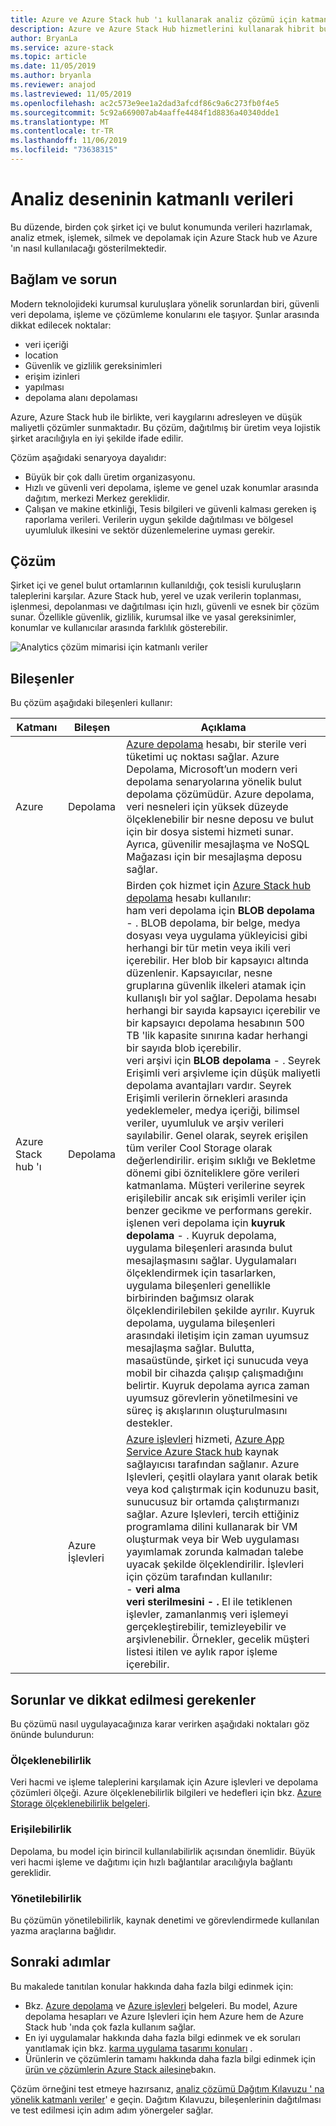 ```yaml
---
title: Azure ve Azure Stack hub 'ı kullanarak analiz çözümü için katmanlı verileri uygulamaya yönelik bir model.
description: Azure ve Azure Stack Hub hizmetlerini kullanarak hibrit bulut genelinde katmanlı veri çözümü uygulama hakkında bilgi edinin.
author: BryanLa
ms.service: azure-stack
ms.topic: article
ms.date: 11/05/2019
ms.author: bryanla
ms.reviewer: anajod
ms.lastreviewed: 11/05/2019
ms.openlocfilehash: ac2c573e9ee1a2dad3afcdf86c9a6c273fb0f4e5
ms.sourcegitcommit: 5c92a669007ab4aaffe4484f1d8836a40340dde1
ms.translationtype: MT
ms.contentlocale: tr-TR
ms.lasthandoff: 11/06/2019
ms.locfileid: "73638315"
---
```

# <a name="tiered-data-for-analytics-pattern"></a>Analiz deseninin katmanlı verileri

Bu düzende, birden çok şirket içi ve bulut konumunda verileri hazırlamak, analiz etmek, işlemek, silmek ve depolamak için Azure Stack hub ve Azure 'ın nasıl kullanılacağı gösterilmektedir.

## <a name="context-and-problem"></a>Bağlam ve sorun

Modern teknolojideki kurumsal kuruluşlara yönelik sorunlardan biri, güvenli veri depolama, işleme ve çözümleme konularını ele taşıyor. Şunlar arasında dikkat edilecek noktalar:
- veri içeriği
- location
- Güvenlik ve gizlilik gereksinimleri
- erişim izinleri
- yapılması
- depolama alanı depolaması

Azure, Azure Stack hub ile birlikte, veri kaygılarını adresleyen ve düşük maliyetli çözümler sunmaktadır. Bu çözüm, dağıtılmış bir üretim veya lojistik şirket aracılığıyla en iyi şekilde ifade edilir. 

Çözüm aşağıdaki senaryoya dayalıdır:
- Büyük bir çok dallı üretim organizasyonu.
- Hızlı ve güvenli veri depolama, işleme ve genel uzak konumlar arasında dağıtım, merkezi Merkez gereklidir. 
- Çalışan ve makine etkinliği, Tesis bilgileri ve güvenli kalması gereken iş raporlama verileri. Verilerin uygun şekilde dağıtılması ve bölgesel uyumluluk ilkesini ve sektör düzenlemelerine uyması gerekir.

## <a name="solution"></a>Çözüm

Şirket içi ve genel bulut ortamlarının kullanıldığı, çok tesisli kuruluşların taleplerini karşılar. Azure Stack hub, yerel ve uzak verilerin toplanması, işlenmesi, depolanması ve dağıtılması için hızlı, güvenli ve esnek bir çözüm sunar. Özellikle güvenlik, gizlilik, kurumsal ilke ve yasal gereksinimler, konumlar ve kullanıcılar arasında farklılık gösterebilir. 

![Analytics çözüm mimarisi için katmanlı veriler](media/pattern-tiered-data-analytics/solution-architecture.png)

## <a name="components"></a>Bileşenler

Bu çözüm aşağıdaki bileşenleri kullanır:

| Katmanı | Bileşen | Açıklama |
|----------|-----------|-------------|
| Azure | Depolama | [Azure depolama](/azure/storage/) hesabı, bir sterile veri tüketimi uç noktası sağlar. Azure Depolama, Microsoft’un modern veri depolama senaryolarına yönelik bulut depolama çözümüdür. Azure depolama, veri nesneleri için yüksek düzeyde ölçeklenebilir bir nesne deposu ve bulut için bir dosya sistemi hizmeti sunar. Ayrıca, güvenilir mesajlaşma ve NoSQL Mağazası için bir mesajlaşma deposu sağlar. |
| Azure Stack hub 'ı | Depolama | Birden çok hizmet için [Azure Stack hub depolama](/azure-stack/user/azure-stack-storage-overview) hesabı kullanılır:<br>ham veri depolama için **BLOB depolama** - . BLOB depolama, bir belge, medya dosyası veya uygulama yükleyicisi gibi herhangi bir tür metin veya ikili veri içerebilir. Her blob bir kapsayıcı altında düzenlenir. Kapsayıcılar, nesne gruplarına güvenlik ilkeleri atamak için kullanışlı bir yol sağlar. Depolama hesabı herhangi bir sayıda kapsayıcı içerebilir ve bir kapsayıcı depolama hesabının 500 TB 'lik kapasite sınırına kadar herhangi bir sayıda blob içerebilir.<br>veri arşivi için **BLOB depolama** - . Seyrek Erişimli veri arşivleme için düşük maliyetli depolama avantajları vardır. Seyrek Erişimli verilerin örnekleri arasında yedeklemeler, medya içeriği, bilimsel veriler, uyumluluk ve arşiv verileri sayılabilir. Genel olarak, seyrek erişilen tüm veriler Cool Storage olarak değerlendirilir. erişim sıklığı ve Bekletme dönemi gibi özniteliklere göre verileri katmanlama. Müşteri verilerine seyrek erişilebilir ancak sık erişimli veriler için benzer gecikme ve performans gerekir.<br>işlenen veri depolama için **kuyruk depolama** - . Kuyruk depolama, uygulama bileşenleri arasında bulut mesajlaşmasını sağlar. Uygulamaları ölçeklendirmek için tasarlarken, uygulama bileşenleri genellikle birbirinden bağımsız olarak ölçeklendirilebilen şekilde ayrılır. Kuyruk depolama, uygulama bileşenleri arasındaki iletişim için zaman uyumsuz mesajlaşma sağlar.  Bulutta, masaüstünde, şirket içi sunucuda veya mobil bir cihazda çalışıp çalışmadığını belirtir. Kuyruk depolama ayrıca zaman uyumsuz görevlerin yönetilmesini ve süreç iş akışlarının oluşturulmasını destekler. |
| | Azure İşlevleri | [Azure işlevleri](/azure/azure-functions/) hizmeti, [Azure App Service Azure Stack hub](/azure-stack/operator/azure-stack-app-service-overview) kaynak sağlayıcısı tarafından sağlanır. Azure Işlevleri, çeşitli olaylara yanıt olarak betik veya kod çalıştırmak için kodunuzu basit, sunucusuz bir ortamda çalıştırmanızı sağlar. Azure Işlevleri, tercih ettiğiniz programlama dilini kullanarak bir VM oluşturmak veya bir Web uygulaması yayımlamak zorunda kalmadan talebe uyacak şekilde ölçeklendirilir. İşlevleri için çözüm tarafından kullanılır:<br>- **veri alma**<br>**veri sterilmesini - .** El ile tetiklenen işlevler, zamanlanmış veri işlemeyi gerçekleştirebilir, temizleyebilir ve arşivlenebilir. Örnekler, gecelik müşteri listesi itilen ve aylık rapor işleme içerebilir.|

## <a name="issues-and-considerations"></a>Sorunlar ve dikkat edilmesi gerekenler

Bu çözümü nasıl uygulayacağınıza karar verirken aşağıdaki noktaları göz önünde bulundurun:

### <a name="scalability"></a>Ölçeklenebilirlik 

Veri hacmi ve işleme taleplerini karşılamak için Azure işlevleri ve depolama çözümleri ölçeği. Azure ölçeklenebilirlik bilgileri ve hedefleri için bkz. [Azure Storage ölçeklenebilirlik belgeleri](/azure/storage/common/storage-scalability-targets). 

### <a name="availability"></a>Erişilebilirlik

Depolama, bu model için birincil kullanılabilirlik açısından önemlidir. Büyük veri hacmi işleme ve dağıtımı için hızlı bağlantılar aracılığıyla bağlantı gereklidir. 

### <a name="manageability"></a>Yönetilebilirlik

Bu çözümün yönetilebilirlik, kaynak denetimi ve görevlendirmede kullanılan yazma araçlarına bağlıdır. 

## <a name="next-steps"></a>Sonraki adımlar

Bu makalede tanıtılan konular hakkında daha fazla bilgi edinmek için:
- Bkz. [Azure depolama](/azure/storage/) ve [Azure işlevleri](/azure/azure-functions/) belgeleri. Bu model, Azure depolama hesapları ve Azure Işlevleri için hem Azure hem de Azure Stack hub 'ında çok fazla kullanım sağlar.
- En iyi uygulamalar hakkında daha fazla bilgi edinmek ve ek soruları yanıtlamak için bkz. [karma uygulama tasarımı konuları](overview-app-design-considerations.md) .
- Ürünlerin ve çözümlerin tamamı hakkında daha fazla bilgi edinmek için [ürün ve çözümlerin Azure Stack ailesine](/azure-stack)bakın.

Çözüm örneğini test etmeye hazırsanız, [analiz çözümü Dağıtım Kılavuzu ' na yönelik katmanlı veriler](https://aka.ms/tiereddatadeploy)' e geçin. Dağıtım Kılavuzu, bileşenlerinin dağıtılması ve test edilmesi için adım adım yönergeler sağlar.
